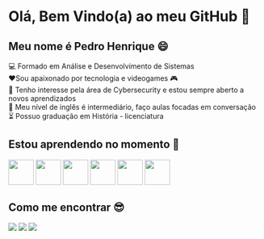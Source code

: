 <h1> Olá, Bem Vindo(a) ao meu GitHub 👋 </h1>
 <h2> Meu nome é Pedro Henrique 😄 </h2>

💻 Formado em Análise e Desenvolvimento de Sistemas <br>
❤️Sou apaixonado por tecnologia e videogames 🎮 <br>
😬 Tenho interesse pela área de Cybersecurity e estou sempre aberto a novos aprendizados<br>
📝 Meu nível de inglês é intermediário, faço aulas focadas em conversação<br> 
⏳ Possuo graduação em História - licenciatura

<h2> Estou aprendendo no momento 🚀 </h2>

<img src="https://cdn.jsdelivr.net/gh/devicons/devicon/icons/python/python-original.svg" width="50" height="50" /> <img src="https://cdn.jsdelivr.net/gh/devicons/devicon/icons/html5/html5-plain.svg" width="50" height="50" /> <img src="https://cdn.jsdelivr.net/gh/devicons/devicon/icons/css3/css3-plain.svg" width="50" height="50" /> <img src="https://cdn.jsdelivr.net/gh/devicons/devicon/icons/javascript/javascript-plain.svg" width="50" height="50"/> <img src="https://cdn.jsdelivr.net/gh/devicons/devicon@latest/icons/jira/jira-original-wordmark.svg" width="50" height="50" /> <img src="https://cdn.jsdelivr.net/gh/devicons/devicon@latest/icons/linux/linux-original.svg" width="50" height="50" /> 
             

<h2> Como me encontrar 😎 </h2>
<div>
<a href="https://www.instagram.com/_pedruuhs/" target="_blank"><img src="https://img.shields.io/badge/-Instagram-%23E4405F?style=for-the-badge&logo=instagram&logoColor=white" target="_blank"></a>
<a href="https://www.linkedin.com/in/pedro-henrique-de-sousa-barbosa-475a55148/" target="_blank"><img src="https://img.shields.io/badge/-LinkedIn-%230077B5?style=for-the-badge&logo=linkedin&logoColor=white" target="_blank"></a>
<a href = "mailto:pedro.sousarbarbosa26@gmail.com"><img src="https://img.shields.io/badge/Gmail-D14836?style=for-the-badge&logo=gmail&logoColor=white" target="_blank"></a>
</div>



          
          
          
          



